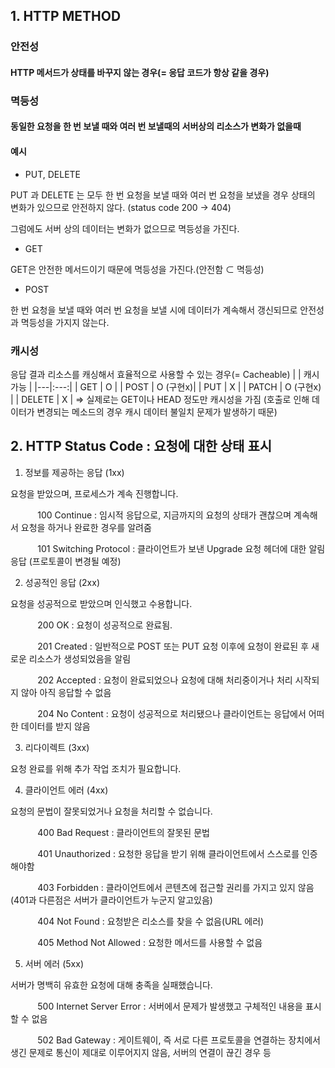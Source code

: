 ## 1. HTTP METHOD
### **안전성**
#### HTTP 메서드가 상태를 바꾸지 않는 경우(= 응답 코드가 항상 같을 경우)
### **멱등성**
#### 동일한 요청을 한 번 보낼 때와 여러 번 보낼때의 서버상의 리소스가 변화가 없을때

#### **예시**
- PUT, DELETE  

PUT 과 DELETE 는 모두 한 번 요청을 보낼 때와 여러 번 요청을 보냈을 경우 상태의 변화가 있으므로 안전하지 않다. (status code 200 -> 404)

그럼에도 서버 상의 데이터는 변화가 없으므로 멱등성을 가진다.

- GET


GET은 안전한 메서드이기 때문에 멱등성을 가진다.(안전함 ⊂ 멱등성)

- POST


한 번 요청을 보낼 때와 여러 번 요청을 보낼 시에 데이터가 계속해서 갱신되므로 안전성과 멱등성을 가지지 않는다.


### **캐시성** 
응답 결과 리소스를 캐싱해서 효율적으로 사용할 수 있는 경우(= Cacheable)
|  | 캐시 가능 |
|---|:---:|
| GET | O |
| POST | O (구현x)|
| PUT | X |
| PATCH | O (구현x) |
| DELETE | X |
=> 실제로는 GET이나 HEAD 정도만 캐시성을 가짐 (호출로 인해 데이터가 변경되는 메소드의 경우 캐시 데이터 불일치 문제가 발생하기 때문)

## 2. HTTP Status Code : 요청에 대한 상태 표시
1. 정보를 제공하는 응답 (1xx)

요청을 받았으며, 프로세스가 계속 진행합니다.

  &nbsp;&nbsp;&nbsp;&nbsp;&nbsp;&nbsp;&nbsp;&nbsp;&nbsp;&nbsp;&nbsp;100 Continue : 임시적 응답으로, 지금까지의 요청의 상태가 괜찮으며 계속해서 요청을 하거나 완료한 경우를 알려줌

  &nbsp;&nbsp;&nbsp;&nbsp;&nbsp;&nbsp;&nbsp;&nbsp;&nbsp;&nbsp;&nbsp;101 Switching Protocol : 클라이언트가 보낸 Upgrade 요청 헤더에 대한 알림 응답 (프로토콜이 변경될 예정)

2. 성공적인 응답 (2xx)

요청을 성공적으로 받았으며 인식했고 수용합니다.

&nbsp;&nbsp;&nbsp;&nbsp;&nbsp;&nbsp;&nbsp;&nbsp;&nbsp;&nbsp;&nbsp;200 OK : 요청이 성공적으로 완료됨.

&nbsp;&nbsp;&nbsp;&nbsp;&nbsp;&nbsp;&nbsp;&nbsp;&nbsp;&nbsp;&nbsp;201 Created : 일반적으로 POST 또는 PUT 요청 이후에 요청이 완료된 후 새로운 리소스가 생성되었음을 알림

&nbsp;&nbsp;&nbsp;&nbsp;&nbsp;&nbsp;&nbsp;&nbsp;&nbsp;&nbsp;&nbsp;202 Accepted : 요청이 완료되었으나 요청에 대해 처리중이거나 처리 시작되지 않아 아직 응답할 수 없음

&nbsp;&nbsp;&nbsp;&nbsp;&nbsp;&nbsp;&nbsp;&nbsp;&nbsp;&nbsp;&nbsp;204 No Content : 요청이 성공적으로 처리됐으나 클라이언트는 응답에서 어떠한 데이터를 받지 않음

3. 리다이렉트 (3xx)

요청 완료를 위해 추가 작업 조치가 필요합니다.

4. 클라이언트 에러 (4xx)

요청의 문법이 잘못되었거나 요청을 처리할 수 없습니다.

&nbsp;&nbsp;&nbsp;&nbsp;&nbsp;&nbsp;&nbsp;&nbsp;&nbsp;&nbsp;&nbsp;400 Bad Request : 클라이언트의 잘못된 문법

&nbsp;&nbsp;&nbsp;&nbsp;&nbsp;&nbsp;&nbsp;&nbsp;&nbsp;&nbsp;&nbsp;401 Unauthorized : 요청한 응답을 받기 위해 클라이언트에서 스스로를 인증해야함

&nbsp;&nbsp;&nbsp;&nbsp;&nbsp;&nbsp;&nbsp;&nbsp;&nbsp;&nbsp;&nbsp;403 Forbidden : 클라이언트에서 콘텐츠에 접근할 권리를 가지고 있지 않음(401과 다른점은 서버가 클라이언트가 누군지 알고있음)

&nbsp;&nbsp;&nbsp;&nbsp;&nbsp;&nbsp;&nbsp;&nbsp;&nbsp;&nbsp;&nbsp;404 Not Found : 요청받은 리소스를 찾을 수 없음(URL 에러)

&nbsp;&nbsp;&nbsp;&nbsp;&nbsp;&nbsp;&nbsp;&nbsp;&nbsp;&nbsp;&nbsp;405 Method Not Allowed : 요청한 메서드를 사용할 수 없음

5. 서버 에러 (5xx)

서버가 명백히 유효한 요청에 대해 충족을 실패했습니다.

&nbsp;&nbsp;&nbsp;&nbsp;&nbsp;&nbsp;&nbsp;&nbsp;&nbsp;&nbsp;&nbsp;500 Internet Server Error : 서버에서 문제가 발생했고 구체적인 내용을 표시할 수 없음

&nbsp;&nbsp;&nbsp;&nbsp;&nbsp;&nbsp;&nbsp;&nbsp;&nbsp;&nbsp;&nbsp;502 Bad Gateway : 게이트웨이, 즉 서로 다른 프로토콜을 연결하는 장치에서 생긴 문제로 통신이 제대로 이루어지지 않음, 서버의 연결이 끊긴 경우 등